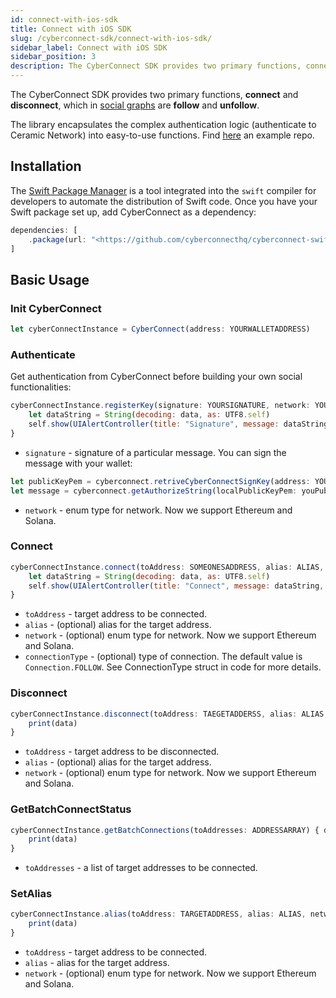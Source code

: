 ```yaml
---
id: connect-with-ios-sdk
title: Connect with iOS SDK
slug: /cyberconnect-sdk/connect-with-ios-sdk/
sidebar_label: Connect with iOS SDK
sidebar_position: 3
description: The CyberConnect SDK provides two primary functions, connect and disconnect, which in social graph are follow and unfollow.
---
```


The CyberConnect SDK provides two primary functions, **connect** and **disconnect**, which in [social graphs](/v1/concepts/social-graph/) are **follow** and **unfollow**.

The library encapsulates the complex authentication logic (authenticate to Ceramic Network) into easy-to-use functions. Find [here](https://github.com/cyberconnecthq/cyberconnect-swift-example) an example repo.

## Installation

The [Swift Package Manager](https://swift.org/package-manager/) is a tool integrated into the `swift` compiler for developers to automate the distribution of Swift code.
Once you have your Swift package set up, add CyberConnect as a dependency:

```jsx
dependencies: [
    .package(url: "<https://github.com/cyberconnecthq/cyberconnect-swift-lib>", .upToNextMajor(from: "1.0.12"))
]
```

## Basic Usage

### Init CyberConnect

```jsx
let cyberConnectInstance = CyberConnect(address: YOURWALLETADDRESS)
```

### Authenticate

Get authentication from CyberConnect before building your own social functionalities:

```jsx
cyberConnectInstance.registerKey(signature: YOURSIGNATURE, network: YOURNETWORKTYPE) { data in
    let dataString = String(decoding: data, as: UTF8.self)
    self.show(UIAlertController(title: "Signature", message: dataString, preferredStyle: .alert))
}
```

- `signature` - signature of a particular message. You can sign the message with your wallet:

```jsx
let publicKeyPem = cyberconnect.retriveCyberConnectSignKey(address: YOUADDRESS).publicKey.pemRepresentation.pemRepresentationContent()
let message = cyberconnect.getAuthorizeString(localPublicKeyPem: youPublicKeyPem)
```

- `network` - enum type for network. Now we support Ethereum and Solana.

### Connect

```jsx
cyberConnectInstance.connect(toAddress: SOMEONESADDRESS, alias: ALIAS, network: NETWORK) { data in
    let dataString = String(decoding: data, as: UTF8.self)
    self.show(UIAlertController(title: "Connect", message: dataString, preferredStyle: .alert))
}
```

- `toAddress` - target address to be connected.
- `alias` - (optional) alias for the target address.
- `network` - (optional) enum type for network. Now we support Ethereum and Solana.
- `connectionType` - (optional) type of connection. The default value is `Connection.FOLLOW`. See ConnectionType struct in code for more details.

### Disconnect

```jsx
cyberConnectInstance.disconnect(toAddress: TAEGETADDERSS, alias: ALIAS, network: NETWOEKTYPE) { data in
    print(data)
}
```

- `toAddress` - target address to be disconnected.
- `alias` - (optional) alias for the target address.
- `network` - (optional) enum type for network. Now we support Ethereum and Solana.

### GetBatchConnectStatus

```jsx
cyberConnectInstance.getBatchConnections(toAddresses: ADDRESSARRAY) { data in
    print(data)
}
```

- `toAddresses` - a list of target addresses to be connected.

### SetAlias

```jsx
cyberConnectInstance.alias(toAddress: TARGETADDRESS, alias: ALIAS, network: NETWORKTYPE) { data in
    print(data)
}
```

- `toAddress` - target address to be connected.
- `alias` - alias for the target address.
- `network` - (optional) enum type for network. Now we support Ethereum and Solana.
